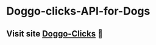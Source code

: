 # Doggo-clicks-API-for-Dogs

## Visit site  [Doggo-Clicks](https://sad-bhaskara-2021cb.netlify.app/) 🚀
